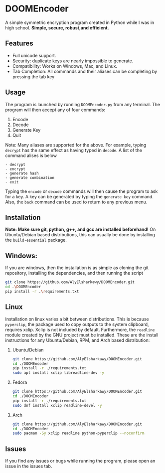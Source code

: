 # DOOMEncoder
A simple symmetric encryption program created in Python while I was in high school. **Simple, secure, robust,and efficient.**

## Features
- Full unicode support.
- Security: duplicate keys are nearly impossible to generate.
- Compatibility: Works on Windows, Mac, and Linux.
- Tab Completion: All commands and their aliases can be completing by pressing the tab key

## Usage
The program is launched by running `DOOMEncoder.py` from any terminal. The program will then accept any of four commands:
1. Encode
2. Decode
3. Generate Key
4. Quit

Note: Many aliases are supported for the above. For example, typing `decrypt` has the same effect as having typed in  `decode`. A list of the command alises is below
```
- decrypt
- encrypt
- generate hash
- generate combination
- exit
```

Typing the `encode` or `decode` commands will then cause the program to ask for a key. A key can be generated by typing the `generate key` command. Also, the `back` command can be used to return to any previous menu.

## Installation
**Note: Make sure git, python, g++, and gcc are installed beforehand!** On Ubuntu/Debian based distributions, this can usually be done by installing the `build-essential` package. 

## **Windows:**

If you are windows, then the installation is as simple as cloning the git repository, installing the dependencies, and then running the script
```Bash
git clone https://github.com/AlyElsharkawy/DOOMEncoder.git
cd .\DOOMEncoder
pip install -r .\requirements.txt
```

## **Linux**

Installation on linux varies a bit between distributions. This is because `pyperclip`, the package used to copy outputs to the system clipboard, requires xclip. Xclip is not included by default. Furthermore, the `readline` module created by the GNU project must be installed. These are the install instructions for any Ubuntu/Debian, RPM, and Arch based distribution:
1. Ubuntu/Debian
     ```Bash
     git clone https://github.com/AlyElsharkawy/DOOMEncoder.git
     cd ./DOOMEncoder
     pip install -r ./requirements.txt
     sudo apt install xclip libreadline-dev -y
     ```
2. Fedora
     ```Bash
     git clone https://github.com/AlyElsharkawy/DOOMEncoder.git
     cd ./DOOMEncoder
     pip install -r ./requirements.txt
     sudo dnf install xclip readline-devel -y
     ```
3. Arch
   ```Bash
   git clone https://github.com/AlyElsharkawy/DOOMEncoder.git
   cd ./DOOMEncoder
   sudo pacman -Sy xclip readline python-pyperclip --noconfirm
   ```
## Issues
If you find any issues or bugs while running the program, please open an issue in the issues tab.

